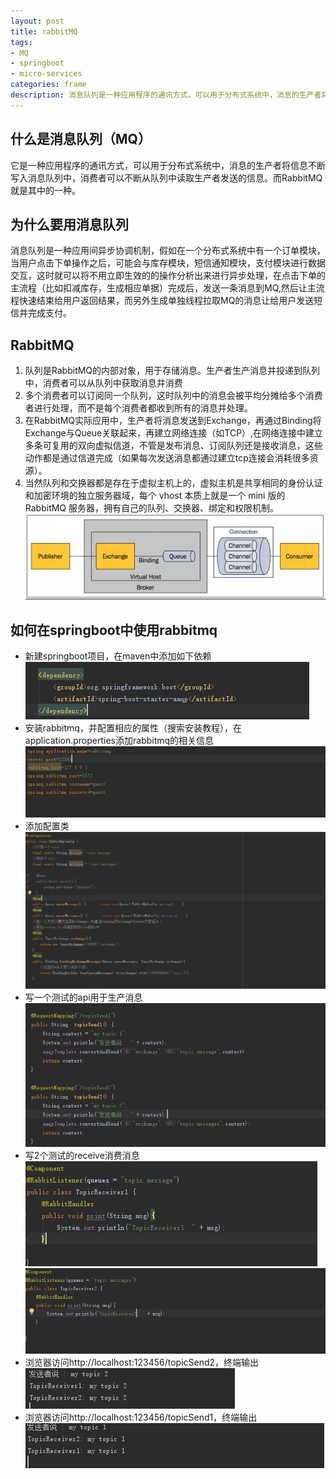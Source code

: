 ```yaml
---
layout: post
title: rabbitMQ
tags:
- MQ
- springboot
- micro-services
categories: frame
description: 消息队列是一种应用程序的通讯方式，可以用于分布式系统中，消息的生产者将信息不断写入消息队列中，消费者可以不断从队列中读取生产者发送的信息。而RabbitMQ就是其中的一种。
---
```

## 什么是消息队列（MQ）
它是一种应用程序的通讯方式，可以用于分布式系统中，消息的生产者将信息不断写入消息队列中，消费者可以不断从队列中读取生产者发送的信息。而RabbitMQ就是其中的一种。

<!-- more -->

## 为什么要用消息队列
消息队列是一种应用间异步协调机制，假如在一个分布式系统中有一个订单模块，当用户点击下单操作之后，可能会与库存模块，短信通知模块，支付模块进行数据交互，这时就可以将不用立即生效的的操作分析出来进行异步处理，在点击下单的主流程（比如扣减库存，生成相应单据）完成后，发送一条消息到MQ,然后让主流程快速结束给用户返回结果，而另外生成单独线程拉取MQ的消息让给用户发送短信并完成支付。  
## RabbitMQ
1. 队列是RabbitMQ的内部对象，用于存储消息。生产者生产消息并投递到队列中，消费者可以从队列中获取消息并消费  
2. 多个消费者可以订阅同一个队列，这时队列中的消息会被平均分摊给多个消费者进行处理，而不是每个消费者都收到所有的消息并处理。  
3. 在RabbitMQ实际应用中，生产者将消息发送到Exchange，再通过Binding将Exchange与Queue关联起来，再建立网络连接（如TCP）,在网络连接中建立多条可复用的双向虚拟信道，不管是发布消息、订阅队列还是接收消息，这些动作都是通过信道完成（如果每次发送消息都通过建立tcp连接会消耗很多资源）。  
4. 当然队列和交换器都是存在于虚拟主机上的，虚拟主机是共享相同的身份认证和加密环境的独立服务器域，每个 vhost 本质上就是一个 mini 版的 RabbitMQ 服务器，拥有自己的队列、交换器、绑定和权限机制。  
![原理图](\assets\img\rabbitMQ_1.jpg)
## 如何在springboot中使用rabbitmq
-  新建springboot项目，在maven中添加如下依赖  
![rabbitMQ依赖](\assets\img\rabbitMQ_2.jpg)
- 安装rabbitmq，并配置相应的属性（搜索安装教程），在application.properties添加rabbitmq的相关信息  
![rabbitMQ配置信息](\assets\img\rabbitMQ_3.jpg)
- 添加配置类  
![rabbitMQ配置类](\assets\img\rabbitMQ_4.jpg)
- 写一个测试的api用于生产消息  
![生产消息api](\assets\img\rabbitMQ_5.jpg)
- 写2个测试的receive消费消息  
![接收消息](\assets\img\rabbitMQ_6.jpg)
![接收消息](\assets\img\rabbitMQ_7.jpg)
- 浏览器访问http://localhost:123456/topicSend2，终端输出  
![终端输出](\assets\img\rabbitMQ_8.jpg)
- 浏览器访问http://localhost:123456/topicSend1，终端输出  
![终端输出](\assets\img\rabbitMQ_9.jpg) 












